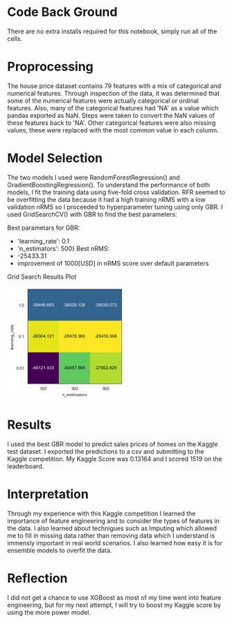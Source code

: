 # Code Back Ground
There are no extra installs required for this notebook, simply run all of the cells.

# Proprocessing
The house price dataset contains 79 features with a mix of categorical and numerical features. Through inspection of the data, it was determined that some of the numerical features were actually categorical or ordinal features. Also, many of the categorical features had 'NA' as a value which pandas exported as NaN. Steps were taken to convert the NaN values of these features back to 'NA'. Other categorical features were also missing values, these were replaced with the most common value in each column.

# Model Selection
The two models I used were RandomForestRegression() and GradientBoostingRegression(). To understand the performance of both models, I fit the training data using five-fold cross validation. RFR seemed to be overfitting the data because it had a high training nRMS with a low validation nRMS so I proceeded to hyperparameter tuning using only GBR. I used GridSearchCV() with GBR to find the best parameters:

Best parametars for GBR:
- 'learning_rate': 0.1
- 'n_estimators': 500}
Best nRMS:
- -25433.31
- improvement of 1000[USD] in nRMS score over default parameters

Grid Search Results Plot

![alt text](data_folder/grid_search_results.png "Title")


# Results
I used the best GBR model to predict sales prices of homes on the Kaggle test dataset. I exported the predictions to a csv and submitting to the Kaggle competition. My Kaggle Score was 0.13164 and I scored 1519 on the leaderboard.

# Interpretation
Through my experience with this Kaggle competition I learned the importance of feature engineering and  to consider the types of features in the data. I also learned about technigues such as Imputing which allowed me to fill in missing data rather than removing data which I understand is immensly important in real world scenarios. I also learned how easy it is for ensemble models to overfit the data.

# Reflection
I did not get a chance to use XGBoost as most of my time went into feature engineering, but for my next attempt, I will try to boost my Kaggle score by using the more power model.